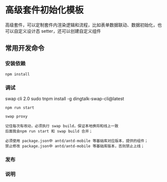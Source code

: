 # 高级套件初始化模板

高级套件，可以定制套件内渲染逻辑和流程，比如表单数据联动、数据初始化，也可以自定义设计态 setter，还可以创建自定义组件

## 常用开发命令

### 安装依赖

```
npm install
```

### 调试
swap cli 2.0
sudo tnpm install -g dingtalk-swap-cli@latest

```
npm run start

swap proxy

记住每次有改动，必须执行 swap build，保证本地换将和线上一致
后面我会npm run start 和 swap build 合并；   

必须使用 package.json中 antd/antd-mobile 等基础库对应版本，提供的组件；
禁止修改 package.json中 antd/antd-mobile 等基础库版本，否则禁止上线；

```

### 发布

### 说明


